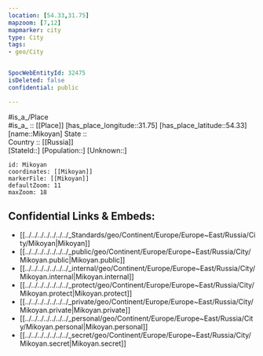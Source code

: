 ```yaml
---
location: [54.33,31.75] 
mapzoom: [7,12] 
mapmarker: city 
type: City
tags:
- geo/City


SpocWebEntityId: 32475
isDeleted: false
confidential: public

---
```

#is_a_/Place  
#is_a_ :: [[Place]] 
[has_place_longitude::31.75] 
[has_place_latitude::54.33] 
[name::Mikoyan] 
State ::  
Country :: [[Russia]]  
[StateId::] 
[Population::] 
[Unknown::] 


```leaflet
id: Mikoyan
coordinates: [[Mikoyan]] 
markerFile: [[Mikoyan]] 
defaultZoom: 11 
maxZoom: 18
```


## Confidential Links & Embeds: 
- [[../../../../../../../_Standards/geo/Continent/Europe/Europe~East/Russia/City/Mikoyan|Mikoyan]] 
- [[../../../../../../../_public/geo/Continent/Europe/Europe~East/Russia/City/Mikoyan.public|Mikoyan.public]] 
- [[../../../../../../../_internal/geo/Continent/Europe/Europe~East/Russia/City/Mikoyan.internal|Mikoyan.internal]] 
- [[../../../../../../../_protect/geo/Continent/Europe/Europe~East/Russia/City/Mikoyan.protect|Mikoyan.protect]] 
- [[../../../../../../../_private/geo/Continent/Europe/Europe~East/Russia/City/Mikoyan.private|Mikoyan.private]] 
- [[../../../../../../../_personal/geo/Continent/Europe/Europe~East/Russia/City/Mikoyan.personal|Mikoyan.personal]] 
- [[../../../../../../../_secret/geo/Continent/Europe/Europe~East/Russia/City/Mikoyan.secret|Mikoyan.secret]] 
